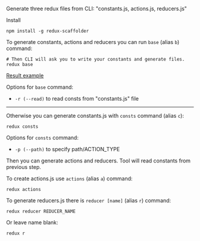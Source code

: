 Generate three redux files from CLI: "constants.js, actions.js, reducers.js"

Install 

```
npm install -g redux-scaffolder
```

To generate constants, actions and reducers you can run `base` (alias `b`) command:
```
# Then CLI will ask you to write your constants and generate files.
redux base 
```
[Result example](https://github.com/shapkarin/redux-scaffolder/tree/master/example)

Options for `base` command:
- `-r (--read)` to read consts from "constants.js" file

___

Otherwise you can generate constants.js with `consts` command (alias `c`):
```
redux consts
```

Options for `consts` command:
- `-p (--path)` to specify path/ACTION_TYPE

Then you can generate actions and reducers.
Tool will read constants from previous step.

To create actions.js use `actions` (alias `a`) command:
```
redux actions
```

To generate reducers.js there is `reducer [name]` (alias `r`) command:
```
redux reducer REDUCER_NAME
```

Or leave name blank:
```
redux r
```

